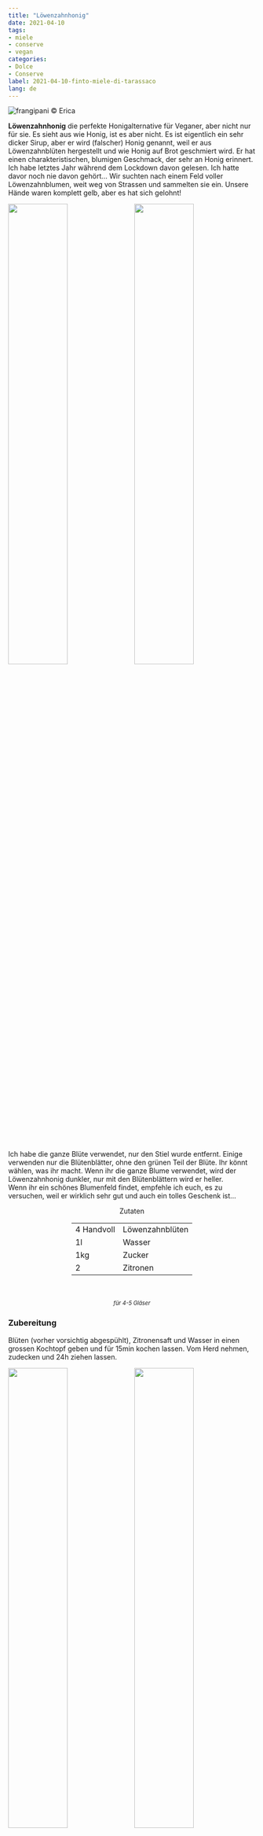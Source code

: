 ```yaml
---
title: "Löwenzahnhonig"
date: 2021-04-10
tags: 
- miele
- conserve
- vegan
categories:
- Dolce
- Conserve
label: 2021-04-10-finto-miele-di-tarassaco
lang: de
---
```

![](../2021-04-10-finto-miele-di-tarassaco/header.jpeg "frangipani © Erica")

**Löwenzahnhonig** die perfekte Honigalternative für Veganer, aber nicht nur für sie. Es sieht aus wie Honig, ist es aber nicht. Es ist eigentlich ein sehr dicker Sirup, aber er wird (falscher) Honig genannt, weil er aus Löwenzahnblüten hergestellt und wie Honig auf Brot geschmiert wird. Er hat einen charakteristischen, blumigen Geschmack, der sehr an Honig erinnert.
<br />
Ich habe letztes Jahr während dem Lockdown davon gelesen. Ich hatte davor noch nie davon gehört... Wir suchten nach einem Feld voller Löwenzahnblumen, weit weg von Strassen und sammelten sie ein. Unsere Hände waren komplett gelb, aber es hat sich gelohnt!
<p>
  <div style="width: 100%; margin-bottom: 0">
    <img style="float: left; width: 49%; margin-right: 1%" src="../2021-04-10-finto-miele-di-tarassaco/fiori.jpeg" alt="" title="frangipani © Erica" />
    <img style="float: left; width: 49%; margin-left: 1%" src="../2021-04-10-finto-miele-di-tarassaco/tarassaco.jpeg" alt="" title="frangipani © Erica" />
    <div style="clear: both"></div>
  </div>
</p>

Ich habe die ganze Blüte verwendet, nur den Stiel wurde entfernt. Einige verwenden nur die Blütenblätter, ohne den grünen Teil der Blüte. Ihr könnt wählen, was ihr macht. Wenn ihr die ganze Blume verwendet, wird der Löwenzahnhonig dunkler, nur mit den Blütenblättern wird er heller.
<br />
Wenn ihr ein schönes Blumenfeld findet, empfehle ich euch, es zu versuchen, weil er wirklich sehr gut und auch ein tolles Geschenk ist...

<div id="wrapper" style="text-align: center">
  <div id="yourdiv" style="display: inline-block;">
    <div class="ingredients" itemscope itemtype="http://schema.org/Recipe">
      <span itemprop="name" style="display:none;">Löwenzahnhonig</span>
      <div class="ingredients-title">Zutaten</div>
      <table>
        <tbody>
          <tr itemprop="recipeIngredient">
            <td>4 Handvoll</td>
            <td>Löwenzahnblüten</td>
          </tr>
          <tr itemprop="recipeIngredient">
            <td>1l</td>
            <td>Wasser</td>
          </tr>
          <tr itemprop="recipeIngredient">
            <td>1kg</td>
            <td>Zucker</td>
          </tr>
          <tr itemprop="recipeIngredient">
            <td>2</td>
            <td>Zitronen</td>
          </tr>
        </tbody>
      </table>
      <br></br>
      <i class="pull-right" style="font-size: 80%;" itemprop="recipeYield">für 4-5 Gläser</i>
    </div>
  </div>
</div>


<h3>
  <font color="grey">
    <i class="fa fa-cogs"></i>
  </font> Zubereitung
</h3>

Blüten (vorher vorsichtig abgespühlt), Zitronensaft und Wasser in einen grossen Kochtopf geben und für 15min kochen lassen. Vom Herd nehmen, zudecken und 24h ziehen lassen.
<p>
  <div style="width: 100%; margin-bottom: 0">
    <img style="float: left; width: 49%; margin-right: 1%" src="../2021-04-10-finto-miele-di-tarassaco/infuso.jpeg" alt="" title="frangipani © Erica" />
    <img style="float: left; width: 49%; margin-left: 1%" src="../2021-04-10-finto-miele-di-tarassaco/infuso2.jpeg" alt="" title="frangipani © Erica" />
    <div style="clear: both"></div>
  </div>
</p>

Nun das Wasser mit Hilfe von einem Tuch filtern. Die Blüten gut zerdrücken, damit so viel Wasser wie möglich rauskommt. Die Menge des Wassers messen, dann die gleiche Menge Zucker dazu geben (wenn ihr 900ml Wasser habt, gebt 900g Zucker dazu). Nun den Sirup auf kleiner Stufe so lange köcheln lassen, bis er auf weniger als die Hälfte eingegangen ist. Ab und zu rühren, aber achtung, es entsteht Schaum und unbedingt auf kleiner Stufe köcheln lassen, sonst verbrennt er und wird bitter. Um zu kontrollieren, ob er die richtige Konsistenz hat (wie Honig), einfach einen Teelöffel vom Sirup auf einen Teller geben und im Kühlschrank auskühlen lassen. Wenn er kalt die richtige Konsistenz hat, dann ist der Honig bereit.
<p>
  <div style="width: 100%; margin-bottom: 0">
    <img style="float: left; width: 49%; margin-right: 1%" src="../2021-04-10-finto-miele-di-tarassaco/scirippo.jpeg" alt="" title="frangipani © Erica" />
    <img style="float: left; width: 49%; margin-left: 1%" src="../2021-04-10-finto-miele-di-tarassaco/miele.jpeg" alt="" title="frangipani © Erica" />
    <div style="clear: both"></div>
  </div>
</p>

Den noch heissen Löwenzahnhonig in die bereits sterilisierten Gläser füllen, verschliessen und auskühlen lassen. Kühl lagern.
<p>
  <div style="width: 100%; margin-bottom: 0">
    <img style="float: left; width: 49%; margin-right: 1%" src="../2021-04-10-finto-miele-di-tarassaco/risultato1.jpeg" alt="" title="frangipani © Erica" />
    <img style="float: left; width: 49%; margin-left: 1%" src="../2021-04-10-finto-miele-di-tarassaco/risultato2.jpeg" alt="" title="frangipani © Erica" />
    <div style="clear: both"></div>
  </div>
</p>

<p>
  <div style="width: 100%; margin-bottom: 0">
    <img style="float: left; width: 49%; margin-right: 1%" src="../2021-04-10-finto-miele-di-tarassaco/risultato3.jpeg" alt="" title="frangipani © Erica" />
    <img style="float: left; width: 49%; margin-left: 1%" src="../2021-04-10-finto-miele-di-tarassaco/risultato4.jpeg" alt="" title="frangipani © Erica" />
    <div style="clear: both"></div>
  </div>
</p>

<p>
  <div style="width: 100%; margin-bottom: 0">
    <img style="float: left; width: 49%; margin-right: 1%" src="../2021-04-10-finto-miele-di-tarassaco/risultato5.jpeg" alt="" title="frangipani © Erica" />
    <img style="float: left; width: 49%; margin-left: 1%" src="../2021-04-10-finto-miele-di-tarassaco/risultato6.jpeg" alt="" title="frangipani © Erica" />
    <div style="clear: both"></div>
  </div>
</p>

<p>
  <div style="width: 100%; margin-bottom: 0">
    <img style="float: left; width: 49%; margin-right: 1%" src="../2021-04-10-finto-miele-di-tarassaco/risultato7.jpeg" alt="" title="frangipani © Erica" />
    <img style="float: left; width: 49%; margin-left: 1%" src="../2021-04-10-finto-miele-di-tarassaco/risultato8.jpeg" alt="" title="frangipani © Erica" />
    <div style="clear: both"></div>
  </div>
</p>

![](../2021-04-10-finto-miele-di-tarassaco/risultato9.jpeg "frangipani © Erica")

<h4>Buon appetito
  <font color="red">
    <i class="fa fa-smile-o"></i>
  </font>
</h4>